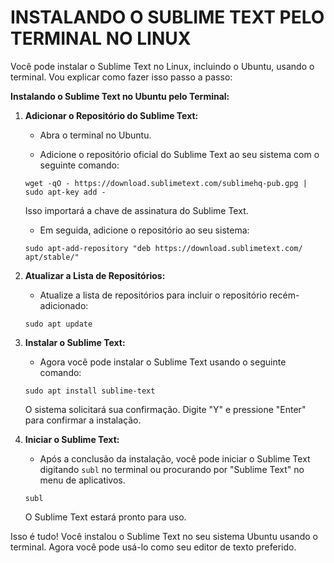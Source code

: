 # INSTALANDO O SUBLIME TEXT PELO TERMINAL NO LINUX
Você pode instalar o Sublime Text no Linux, incluindo o Ubuntu, usando o terminal. Vou explicar como fazer isso passo a passo:

**Instalando o Sublime Text no Ubuntu pelo Terminal:**

1. **Adicionar o Repositório do Sublime Text:**

   - Abra o terminal no Ubuntu.

   - Adicione o repositório oficial do Sublime Text ao seu sistema com o seguinte comando:

   ```
   wget -qO - https://download.sublimetext.com/sublimehq-pub.gpg | sudo apt-key add -
   ```

   Isso importará a chave de assinatura do Sublime Text.

   - Em seguida, adicione o repositório ao seu sistema:

   ```
   sudo apt-add-repository "deb https://download.sublimetext.com/ apt/stable/"
   ```

2. **Atualizar a Lista de Repositórios:**

   - Atualize a lista de repositórios para incluir o repositório recém-adicionado:

   ```
   sudo apt update
   ```

3. **Instalar o Sublime Text:**

   - Agora você pode instalar o Sublime Text usando o seguinte comando:

   ```
   sudo apt install sublime-text
   ```

   O sistema solicitará sua confirmação. Digite "Y" e pressione "Enter" para confirmar a instalação.

4. **Iniciar o Sublime Text:**

   - Após a conclusão da instalação, você pode iniciar o Sublime Text digitando `subl` no terminal ou procurando por "Sublime Text" no menu de aplicativos.

   ```
   subl
   ```

   O Sublime Text estará pronto para uso.

Isso é tudo! Você instalou o Sublime Text no seu sistema Ubuntu usando o terminal. Agora você pode usá-lo como seu editor de texto preferido.

